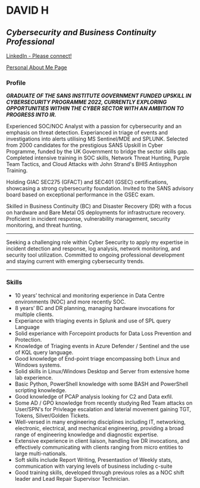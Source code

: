 ﻿# **DAVID H**

## ***Cybersecurity and Business Continuity Professional***

[LinkedIn - Please connect!](https://www.linkedin.com/in/davidhigg/)

[Personal About Me Page](https://fizzer.uk/about/)

### **Profile**

***GRADUATE OF THE SANS INSTITUTE GOVERNMENT FUNDED UPSKILL IN CYBERSECURITY PROGRAMME 2022, CURRENTLY EXPLORING OPPORTUNITIES WITHIN THE CYBER SECTOR WITH AN AMBITION TO PROGRESS INTO IR.***

Experienced SOC/NOC Analyst with a passion for cybersecurity and an emphasis on threat detection. Experianced in triage of events and investigations into alerts utilising MS Sentinel/MDE and SPLUNK. Selected from 2000 candidates for the prestigious SANS Upskill in Cyber Programme, funded by the UK Government to bridge the sector skills gap.
Completed intensive training in SOC skills, Network Threat Hunting, Purple Team Tactics, and Cloud Attacks with John Strand's BHIS Antisyphon Training.

Holding GIAC SEC275 (GFACT) and SEC401 (GSEC) certifications, showcasing a strong cybersecurity foundation. Invited to the SANS advisory board based on exceptional performance in the GSEC exam.

Skilled in Business Continuity (BC) and Disaster Recovery (DR) with a focus on hardware and Bare Metal OS deployments for infrastructure recovery. Proficient in incident response, vulnerability management, security monitoring, and threat hunting.

---

Seeking a challenging role within Cyber Seecurity to apply my expertise in incident detection and response, log analysis, network monitoring, and security tool utilization.
Committed to ongoing professional development and staying current with emerging cybersecurity trends.

---

### **Skills**

- 10 years’ technical and monitoring experience in Data Centre environments (NOC) and more recently SOC.
- 8 years’ BC and DR planning, managing hardware invocations for multiple clients.
- Experiance with triaging events in Splunk and use of SPL query Language
- Solid experiance with Forcepoint products for Data Loss Prevention and Protection.
- Knowledge of Triaging events in Azure Defender / Sentinel and the use of KQL query language.
- Good knowledge of End-point triage encompassing both Linux and Windows systems.
- Solid skills in Linux/Windows Desktop and Server from extensive home lab experience.
- Basic Python, PowerShell knowledge with some BASH and PowerShell scripting knowledge.
- Good knowledge of PCAP analysis looking for C2 and Data exfil.
- Some AD / GPO knowledge from recently studying Red Team attacks on User/SPN's for Privleage escalation and laterial movement gaining TGT, Tokens, Silver/Golden Tickets.
- Well-versed in many engineering disciplines including  IT, networking, electronic, electrical, and mechanical engineering, providing a broad range of engineering knowledge and diagnostic expertise.
- Extensive experience in client liaison, handling live DR invocations, and effectively communicating with clients ranging from micro entities to large multi-nationals.
- Soft skills include Report Writing, Presentastion of Weekly stats, communication with varying levels of business including c-suite
- Good training skills, developed through previous roles as a NOC shift leader and Lead Repair Supervisor Technician.


